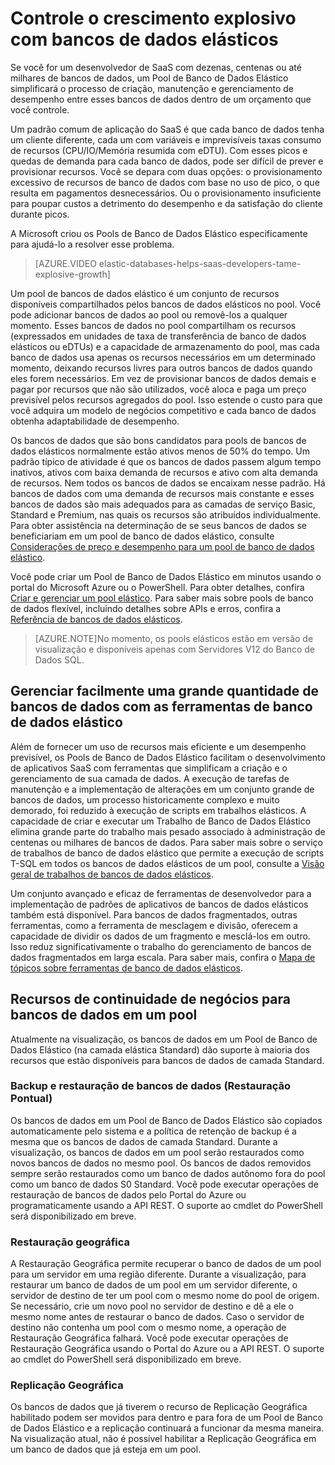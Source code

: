<properties 
	pageTitle="Controle o crescimento explosivo com bancos de dados elásticos" 
	description="Um pool de bancos de dados elástico do Banco de Dados SQL do Azure é um conjunto de recursos disponíveis compartilhados por um grupo de bancos de dados elásticos." 
	services="sql-database" 
	documentationCenter="" 
	authors="stevestein" 
	manager="jeffreyg" 
	editor=""/>

<tags 
	ms.service="sql-database"
	ms.devlang="NA"
	ms.date="06/25/2015" 
	ms.author="sstein" 
	ms.workload="data-management" 
	ms.topic="article" 
	ms.tgt_pltfrm="NA"/>


# Controle o crescimento explosivo com bancos de dados elásticos

Se você for um desenvolvedor de SaaS com dezenas, centenas ou até milhares de bancos de dados, um Pool de Banco de Dados Elástico simplificará o processo de criação, manutenção e gerenciamento de desempenho entre esses bancos de dados dentro de um orçamento que você controle.

Um padrão comum de aplicação do SaaS é que cada banco de dados tenha um cliente diferente, cada um com variáveis e imprevisíveis taxas consumo de recursos (CPU/IO/Memória resumida com eDTU). Com esses picos e quedas de demanda para cada banco de dados, pode ser difícil de prever e provisionar recursos. Você se depara com duas opções: o provisionamento excessivo de recursos de banco de dados com base no uso de pico, o que resulta em pagamentos desnecessários. Ou o provisionamento insuficiente para poupar custos a detrimento do desempenho e da satisfação do cliente durante picos.

A Microsoft criou os Pools de Banco de Dados Elástico especificamente para ajudá-lo a resolver esse problema.

> [AZURE.VIDEO elastic-databases-helps-saas-developers-tame-explosive-growth]

Um pool de bancos de dados elástico é um conjunto de recursos disponíveis compartilhados pelos bancos de dados elásticos no pool. Você pode adicionar bancos de dados ao pool ou removê-los a qualquer momento. Esses bancos de dados no pool compartilham os recursos (expressados em unidades de taxa de transferência de banco de dados elásticos ou eDTUs) e a capacidade de armazenamento do pool, mas cada banco de dados usa apenas os recursos necessários em um determinado momento, deixando recursos livres para outros bancos de dados quando eles forem necessários. Em vez de provisionar bancos de dados demais e pagar por recursos que não são utilizados, você aloca e paga um preço previsível pelos recursos agregados do pool. Isso estende o custo para que você adquira um modelo de negócios competitivo e cada banco de dados obtenha adaptabilidade de desempenho.

Os bancos de dados que são bons candidatos para pools de bancos de dados elásticos normalmente estão ativos menos de 50% do tempo. Um padrão típico de atividade é que os bancos de dados passem algum tempo inativos, ativos com baixa demanda de recursos e ativo com alta demanda de recursos. Nem todos os bancos de dados se encaixam nesse padrão. Há bancos de dados com uma demanda de recursos mais constante e esses bancos de dados são mais adequados para as camadas de serviço Basic, Standard e Premium, nas quais os recursos são atribuídos individualmente. Para obter assistência na determinação de se seus bancos de dados se beneficiariam em um pool de banco de dados elástico, consulte [Considerações de preço e desempenho para um pool de banco de dados elástico](sql-database-elastic-pool-guidance.md).

Você pode criar um Pool de Banco de Dados Elástico em minutos usando o portal do Microsoft Azure ou o PowerShell. Para obter detalhes, confira [Criar e gerenciar um pool elástico](sql-database-elastic-pool-portal.md). Para saber mais sobre pools de banco de dados flexível, incluindo detalhes sobre APIs e erros, confira a [Referência de bancos de dados elásticos](sql-database-elastic-pool-reference.md).


> [AZURE.NOTE]No momento, os pools elásticos estão em versão de visualização e disponíveis apenas com Servidores V12 do Banco de Dados SQL.

## Gerenciar facilmente uma grande quantidade de bancos de dados com as ferramentas de banco de dados elástico

Além de fornecer um uso de recursos mais eficiente e um desempenho previsível, os Pools de Banco de Dados Elástico facilitam o desenvolvimento de aplicativos SaaS com ferramentas que simplificam a criação e o gerenciamento de sua camada de dados. A execução de tarefas de manutenção e a implementação de alterações em um conjunto grande de bancos de dados, um processo historicamente complexo e muito demorado, foi reduzido à execução de scripts em trabalhos elásticos. A capacidade de criar e executar um Trabalho de Banco de Dados Elástico elimina grande parte do trabalho mais pesado associado à administração de centenas ou milhares de bancos de dados. Para saber mais sobre o serviço de trabalhos de banco de dados elástico que permite a execução de scripts T-SQL em todos os bancos de dados elásticos de um pool, consulte a [Visão geral de trabalhos de bancos de dados elásticos](sql-database-elastic-jobs-overview.md).

Um conjunto avançado e eficaz de ferramentas de desenvolvedor para a implementação de padrões de aplicativos de bancos de dados elásticos também está disponível. Para bancos de dados fragmentados, outras ferramentas, como a ferramenta de mesclagem e divisão, oferecem a capacidade de dividir os dados de um fragmento e mesclá-los em outro. Isso reduz significativamente o trabalho do gerenciamento de bancos de dados fragmentados em larga escala. Para saber mais, confira o [Mapa de tópicos sobre ferramentas de banco de dados elásticos](sql-database-elastic-scale-documentation-map.md).

## Recursos de continuidade de negócios para bancos de dados em um pool

Atualmente na visualização, os bancos de dados em um Pool de Banco de Dados Elástico (na camada elástica Standard) dão suporte à maioria dos recursos que estão disponíveis para bancos de dados de camada Standard.

### Backup e restauração de bancos de dados (Restauração Pontual)

Os bancos de dados em um Pool de Banco de Dados Elástico são copiados automaticamente pelo sistema e a política de retenção de backup é a mesma que os bancos de dados de camada Standard. Durante a visualização, os bancos de dados em um pool serão restaurados como novos bancos de dados no mesmo pool. Os bancos de dados removidos sempre serão restaurados como um banco de dados autônomo fora do pool como um banco de dados S0 Standard. Você pode executar operações de restauração de bancos de dados pelo Portal do Azure ou programaticamente usando a API REST. O suporte ao cmdlet do PowerShell será disponibilizado em breve.

### Restauração geográfica

A Restauração Geográfica permite recuperar o banco de dados de um pool para um servidor em uma região diferente. Durante a visualização, para restaurar um banco de dados de um pool em um servidor diferente, o servidor de destino de ter um pool com o mesmo nome do pool de origem. Se necessário, crie um novo pool no servidor de destino e dê a ele o mesmo nome antes de restaurar o banco de dados. Caso o servidor de destino não contenha um pool com o mesmo nome, a operação de Restauração Geográfica falhará. Você pode executar operações de Restauração Geográfica usando o Portal do Azure ou a API REST. O suporte ao cmdlet do PowerShell será disponibilizado em breve.


### Replicação Geográfica

Os bancos de dados que já tiverem o recurso de Replicação Geográfica habilitado podem ser movidos para dentro e para fora de um Pool de Banco de Dados Elástico e a replicação continuará a funcionar da mesma maneira. Na visualização atual, não é possível habilitar a Replicação Geográfica em um banco de dados que já esteja em um pool.



 

<!---HONumber=July15_HO5-->